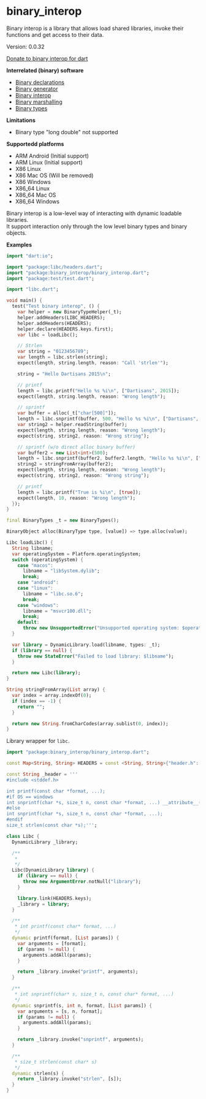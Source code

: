 binary_interop
=====

Binary interop is a library that allows load shared libraries, invoke their functions and get access to their data.

Version: 0.0.32

[Donate to binary interop for dart](https://www.paypal.com/cgi-bin/webscr?cmd=_donations&business=binary.dart@gmail.com&item_name=binary.interop.for.dart&currency_code=USD)

**Interrelated (binary) software**

- [Binary declarations](https://pub.dartlang.org/packages/binary_declarations)
- [Binary generator](https://pub.dartlang.org/packages/binary_generator)
- [Binary interop](https://pub.dartlang.org/packages/binary_interop)
- [Binary marshalling](https://pub.dartlang.org/packages/binary_marshalling)
- [Binary types](https://pub.dartlang.org/packages/binary_types)

**Limitations**

- Binary type "long double" not supported

**Supportedd platforms**

- ARM Android (Initial support)
- ARM Linux (Initial support)
- X86 Linux
- X86 Mac OS (Will be removed)
- X86 Windows
- X86_64 Linux
- X86_64 Mac OS
- X86_64 Windows

Binary interop is a low-level way of interacting with dynamic loadable libraries.  
It support interaction only through the low level binary types and binary objects.

**Examples**

```dart
import "dart:io";

import "package:libc/headers.dart";
import "package:binary_interop/binary_interop.dart";
import "package:test/test.dart";

import "libc.dart";

void main() {
  test("Test binary interop", () {
    var helper = new BinaryTypeHelper(_t);
    helper.addHeaders(LIBC_HEADERS);
    helper.addHeaders(HEADERS);
    helper.declare(HEADERS.keys.first);
    var libc = loadLibc();

    // Strlen
    var string = "0123456789";
    var length = libc.strlen(string);
    expect(length, string.length, reason: "Call 'strlen'");

    string = "Hello Dartisans 2015\n";

    // printf
    length = libc.printf("Hello %s %i\n", ["Dartisans", 2015]);
    expect(length, string.length, reason: "Wrong length");

    // sprintf
    var buffer = alloc(_t["char[500]"]);
    length = libc.snprintf(buffer, 500, "Hello %s %i\n", ["Dartisans", 2015]);
    var string2 = helper.readString(buffer);
    expect(length, string.length, reason: "Wrong length");
    expect(string, string2, reason: "Wrong string");

    // sprintf (w/o direct alloc binary buffer)
    var buffer2 = new List<int>(500);
    length = libc.snprintf(buffer2, buffer2.length, "Hello %s %i\n", ["Dartisans", 2015]);
    string2 = stringFromArray(buffer2);
    expect(length, string.length, reason: "Wrong length");
    expect(string, string2, reason: "Wrong string");

    // printf
    length = libc.printf("True is %i\n", [true]);
    expect(length, 10, reason: "Wrong length");
  });
}

final BinaryTypes _t = new BinaryTypes();

BinaryObject alloc(BinaryType type, [value]) => type.alloc(value);

Libc loadLibc() {
  String libname;
  var operatingSystem = Platform.operatingSystem;
  switch (operatingSystem) {
    case "macos":
      libname = "libSystem.dylib";
      break;
    case "android":
    case "linux":
      libname = "libc.so.6";
      break;
    case "windows":
      libname = "msvcr100.dll";
      break;
    default:
      throw new UnsupportedError("Unsupported operating system: $operatingSystem");
  }

  var library = DynamicLibrary.load(libname, types: _t);
  if (library == null) {
    throw new StateError("Failed to load library: $libname");
  }

  return new Libc(library);
}

String stringFromArray(List array) {
  var index = array.indexOf(0);
  if (index == -1) {
    return "";
  }

  return new String.fromCharCodes(array.sublist(0, index));
}

```

Library wrapper for `libc`.

```dart
import "package:binary_interop/binary_interop.dart";

const Map<String, String> HEADERS = const <String, String>{"header.h": _header};

const String _header = '''
#include <stddef.h>

int printf(const char *format, ...);
#if OS == windows
int snprintf(char *s, size_t n, const char *format, ...) __attribute__((alias(_sprintf_p)));
#else
int snprintf(char *s, size_t n, const char *format, ...);
#endif
size_t strlen(const char *s);''';

class Libc {
  DynamicLibrary _library;

  /**
   *
   */
  Libc(DynamicLibrary library) {
    if (library == null) {
      throw new ArgumentError.notNull("library");
    }

    library.link(HEADERS.keys);
    _library = library;
  }

  /**
   * int printf(const char* format, ...)
   */
  dynamic printf(format, [List params]) {
    var arguments = [format];
    if (params != null) {
      arguments.addAll(params);
    }

    return _library.invoke("printf", arguments);
  }

  /**
   * int snprintf(char* s, size_t n, const char* format, ...)
   */
  dynamic snprintf(s, int n, format, [List params]) {
    var arguments = [s, n, format];
    if (params != null) {
      arguments.addAll(params);
    }

    return _library.invoke("snprintf", arguments);
  }

  /**
   * size_t strlen(const char* s)
   */
  dynamic strlen(s) {
    return _library.invoke("strlen", [s]);
  }
}

```
